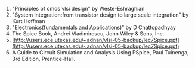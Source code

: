 1. "Principles of cmos vlsi design" by Weste-Eshraghian  
2. "System integration:from transistor design to large scale integration" by Kurt Hoffman    
3. "Electronics(fundamentals and Applications)" by D Chattopadhyay  
4. The Spice Book, Andrei Vladimirescu, John Wiley & Sons, Inc.  
5. [http://users.ece.utexas.edu/~adnan/vlsi-05-backup/lec7Spice.ppt](http://users.ece.utexas.edu/~adnan/vlsi-05-backup/lec7Spice.ppt)   
6. A Guide to Circuit Simulation and Analysis Using PSpice, Paul Tuinenga, 3rd Edition, Prentice-Hall.  
